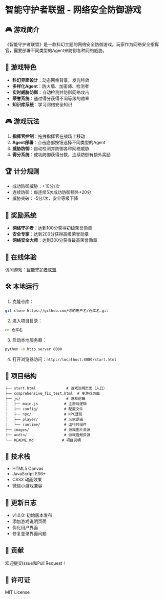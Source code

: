 # 智能守护者联盟 - 网络安全防御游戏

## 🎮 游戏简介

《智能守护者联盟》是一款科幻主题的网络安全防御游戏。玩家作为网络安全指挥官，需要部署不同类型的Agent来防御各种网络威胁。

## 🎯 游戏特色

- **科幻界面设计**：动态网格背景，发光特效
- **多样化Agent**：防火墙、加密师、检测者
- **实时威胁防御**：自动检测并防御网络攻击
- **荣誉系统**：通过得分获得不同等级的勋章
- **知识库系统**：学习网络安全知识

## 🎮 游戏玩法

1. **指挥官控制**：拖拽指挥官在战场上移动
2. **Agent部署**：点击底部按钮选择不同类型的Agent
3. **威胁防御**：自动检测并防御各种网络威胁
4. **得分系统**：成功防御获得分数，连续防御有额外奖励

## 🏆 计分规则

- 成功防御威胁：+10分/次
- 连续防御：每连续5次成功防御额外+20分
- 威胁突破：-5分/次，安全等级下降

## 🏅 奖励系统

- **网络守护者**：达到100分获得初级荣誉勋章
- **安全专家**：达到200分获得高级荣誉勋章
- **网络安全大师**：达到300分获得最高荣誉勋章

## 🚀 在线体验

访问游戏：[智能守护者联盟](https://你的用户名.github.io/仓库名/)

## 🛠️ 本地运行

1. 克隆仓库：
```bash
git clone https://github.com/你的用户名/仓库名.git
```

2. 进入项目目录：
```bash
cd 仓库名
```

3. 启动本地服务器：
```bash
python -m http.server 8080
```

4. 打开浏览器访问：`http://localhost:8080/start.html`

## 📁 项目结构

```
├── start.html              # 游戏说明页面（入口）
├── comprehensive_fix_test.html  # 主游戏页面
├── js/                     # 游戏逻辑
│   ├── main.js            # 主游戏逻辑
│   ├── config/            # 配置文件
│   ├── npc/               # NPC逻辑
│   ├── player/            # 玩家逻辑
│   └── runtime/           # 运行时组件
├── images/                # 游戏图片资源
├── audio/                 # 游戏音频资源
└── README.md             # 项目说明
```

## 🎨 技术栈

- HTML5 Canvas
- JavaScript ES6+
- CSS3 动画效果
- 微信小游戏兼容

## 📝 更新日志

- v1.0.0: 初始版本发布
- 添加游戏说明页面
- 优化用户界面
- 修复登录界面问题

## 🤝 贡献

欢迎提交Issue和Pull Request！

## 📄 许可证

MIT License
